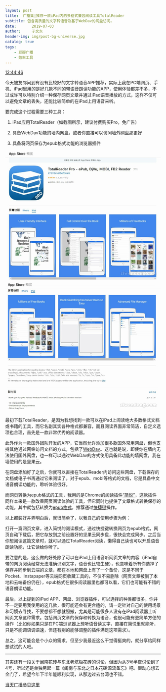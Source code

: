 ```yaml
---
layout: post
title:  广播集|推荐一款iPad内的多格式兼容阅读工具TotalReader
subtitle: 包含高质量的文字转语音及基于WebDav的网盘访问。
date:       2019-07-03
author:     子文东
header-img: img/post-bg-universe.jpg
catalog: true
tags:
    - 豆瓣广播
    - 效率工具
---
```


[12:44:46](https://www.douban.com/people/gaobiedeying/status/2545573794/)

今天被友邻问到有没有比较好的文字转语音APP推荐，实际上我在PC端网页、手机、iPad里用的是好几款不同的带语音朗读功能的APP，使用体验都差不多，不过或许可以特别介绍一种保存网页文章并通过iPad语音播放的方式，这样不仅可以避免文章的丢失，还能比较简单的在iPad上用语音来听。

要完成这个过程需要三种工具：

1. iPad应用TotalReader（如截图所示，建议付费购买Pro，免广告）

2. 具备WebDav功能的墙内网盘，或者你直接可以访问墙外网盘那更好

3. 具备将网页保存为epub格式功能的浏览器插件

![](\img\190703-totalreader\01.jpg)
![](\img\190703-totalreader\02.jpg)

最初下载TotalReader，是因为我想找到一款可以在iPad上阅读绝大多数格式文档或书籍的工具，而它名副其实各种格式都兼容，而且阅读界面非常简洁，自定义选项也合理，首先是一款非常优秀的阅读器。

此外作为一款国外团队开发的APP，它当然允许添加很多款国外常用网盘，但也支持其他通过网络访问文档的方式，包括了[WebDav](http://help.jianguoyun.com/?p=2064)。这也就是说，即使你在墙内无法使用国外网盘，也一样可以通过WebDav的方式使用具备此功能的墙网盘，我在墙使用的是坚果云。

在网盘添加好了之后，你就可以直接在TotalReader内访问这些网盘，下载保存的文档或电子书再通过它来阅读了。对于epub、mobi等格式的文档，它是具备中文语音朗读功能的，聆听体验很好。

而网页转换为epub格式的工具，我用的是Chrome的阅读插件[“简悦”](http://ksria.com/simpread/)，这款插件同样本来是一款改善网页阅读体验的工具，但它同时也提供了文章格式转换保存的功能，其中就包括转换为[epub格式](http://ksria.com/simpread/docs/#/%E5%8F%91%E9%80%81%E5%88%B0-Epub)，推荐通过[快捷键](http://ksria.com/simpread/docs/#/%E5%BF%AB%E6%8D%B7%E9%94%AE)操作。

以上都装好并弄明白后，就很简单了，以我自己的使用步骤为例：

打开一篇网页文章，进入简悦的阅读模式，通过快捷键转换网页为epub格式，网页自动下载后，把它存放到之前设置好的坚果云同步盘，很快会完成同步。之后当你想阅读这篇文章时，就可以通过TotalReader阅读，懒得自己读也可以开启语音朗读功能，让它读给你听了。

要注意的是，这么做的好处除了可以在iPad上用语音听网页文章的内容（iPad自带的网页阅读经常无法准确识别文字，语音也比较生硬），也意味着所有你选择了保存并同步到云端的文章，都在本地和网盘上有了一个备份，这是不同于Pocket、Instapaper等云端网页收藏工具的，不仅不易删除（网页文章被删了本地和云端备份仍在），epub格式在很多阅读器里也都可以看，它们也可能有不错的语音朗读功能。

最后，以上提到的iPad APP、网盘、浏览器插件，可以选择的种类都很多，你并不一定要用我使用的这几款，很可能还会有更合适的，请一定针对自己的使用场景和习惯去寻找，不要想都不想就照搬，尤其是可能很多人没有在iPad阅读器上听网页文章这种需求。包括网页文章的保存和转换为语音，也很可能有更简单方便的操作（比如你如果只是在PC端浏览器上想听语音读文字，直接在简悦里就能听，只是不能调语调语速，但还有别的能够调整的插件满足这项需求）。

总之，这可能会是个小众的需求，但至少我最近这么干觉得挺爽的，就分享给同样想试试的人吧。

---

其实还有一段关于闽南花砖与东北老炕柜花砖的讨论，但因为从3号半夜讨论到了4号，所以还是单独另起一篇《闽南与东北之日本花砖源流备忘》吧。很动心想去金门了，希望今年下半年能顺利实现，从那边过去台湾也不错。

[当天广播参见这里](https://www.douban.com/people/gaobiedeying/status/2546150586/)